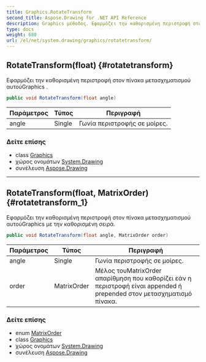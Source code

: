 ```yaml
---
title: Graphics.RotateTransform
second_title: Aspose.Drawing for .NET API Reference
description: Graphics μέθοδος. Εφαρμόζει την καθορισμένη περιστροφή στον πίνακα μετασχηματισμού αυτούGraphics .
type: docs
weight: 680
url: /el/net/system.drawing/graphics/rotatetransform/
---
```

## RotateTransform(float) {#rotatetransform}

Εφαρμόζει την καθορισμένη περιστροφή στον πίνακα μετασχηματισμού αυτούGraphics .

```csharp
public void RotateTransform(float angle)
```

| Παράμετρος | Τύπος | Περιγραφή |
| --- | --- | --- |
| angle | Single | Γωνία περιστροφής σε μοίρες. |

### Δείτε επίσης

* class [Graphics](../)
* χώρος ονομάτων [System.Drawing](../../graphics/)
* συνέλευση [Aspose.Drawing](../../../)

---

## RotateTransform(float, MatrixOrder) {#rotatetransform_1}

Εφαρμόζει την καθορισμένη περιστροφή στον πίνακα μετασχηματισμού αυτούGraphics με την καθορισμένη σειρά.

```csharp
public void RotateTransform(float angle, MatrixOrder order)
```

| Παράμετρος | Τύπος | Περιγραφή |
| --- | --- | --- |
| angle | Single | Γωνία περιστροφής σε μοίρες. |
| order | MatrixOrder | Μέλος τουMatrixOrder απαρίθμηση που καθορίζει εάν η περιστροφή είναι appended ή prepended στον μετασχηματισμό πίνακα. |

### Δείτε επίσης

* enum [MatrixOrder](../../../system.drawing.drawing2d/matrixorder/)
* class [Graphics](../)
* χώρος ονομάτων [System.Drawing](../../graphics/)
* συνέλευση [Aspose.Drawing](../../../)


